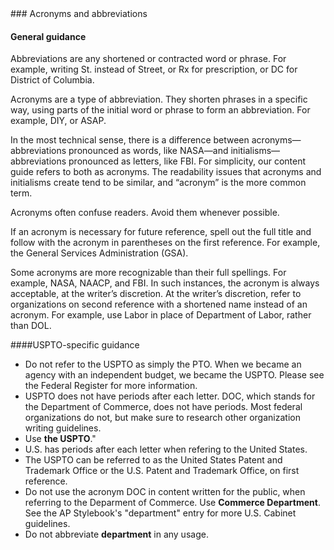 <div class="pl-pattern">
### Acronyms and abbreviations

#### General guidance
Abbreviations are any shortened or contracted word or phrase. For example, writing St. instead of Street, or Rx for prescription, or DC for District of Columbia.

Acronyms are a type of abbreviation. They shorten phrases in a specific way, using parts of the initial word or phrase to form an abbreviation. For example, DIY, or ASAP.

In the most technical sense, there is a difference between acronyms—abbreviations pronounced as words, like NASA—and initialisms—abbreviations pronounced as letters, like FBI. For simplicity, our content guide refers to both as acronyms. The readability issues that acronyms and initialisms create tend to be similar, and “acronym” is the more common term.

Acronyms often confuse readers. Avoid them whenever possible.

If an acronym is necessary for future reference, spell out the full title and follow with the acronym in parentheses on the first reference. For example, the General Services Administration (GSA).

Some acronyms are more recognizable than their full spellings. For example, NASA, NAACP, and FBI. In such instances, the acronym is always acceptable, at the writer’s discretion.
At the writer’s discretion, refer to organizations on second reference with a shortened name instead of an acronym. For example, use Labor in place of Department of Labor, rather than DOL.

####USPTO-specific guidance 

- Do not refer to the USPTO as simply the PTO. When we became an agency with an independent budget, we became the USPTO. Please see the Federal Register for more information.
- USPTO does not have periods after each letter. DOC, which stands for the Department of Commerce, does not have periods. Most federal organizations do not, but make sure to research other organization writing guidelines.
- Use <b>the USPTO</b>."
- U.S. has periods after each letter when refering to the United States.
- The USPTO can be referred to as the United States Patent and Trademark Office or the U.S. Patent and Trademark Office, on first reference. 
- Do not use the acronym DOC in content written for the public, when referring to the Deparment of Commerce. Use <b>Commerce Department</b>. See the AP Stylebook's "department" entry for more U.S. Cabinet guidelines.
- Do not abbreviate <b>department</b> in any usage.

</div>
